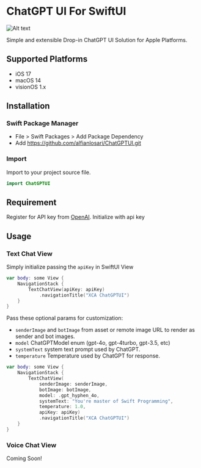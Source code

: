 # ChatGPT UI For SwiftUI

![Alt text](https://i.ibb.co.com/QFPj8kg/Screenshot-2024-05-19-at-21-33-55.png "image")

Simple and extensible Drop-in ChatGPT UI Solution for Apple Platforms.

## Supported Platforms

- iOS 17
- macOS 14
- visionOS 1.x

## Installation

### Swift Package Manager
- File > Swift Packages > Add Package Dependency
- Add https://github.com/alfianlosari/ChatGPTUI.git

### Import
Import to your project source file.

```swift
import ChatGPTUI
```

## Requirement

Register for API key from [OpenAI](https://openai.com/api). Initialize with api key

## Usage

### Text Chat View

Simply initialize passing the `apiKey` in SwiftUI View

```swift
var body: some View {
    NavigationStack {
        TextChatView(apiKey: apiKey)
            .navigationTitle("XCA ChatGPTUI")
    }
}
```

Pass these optional params for customization:
- `senderImage` and `botImage` from asset or remote image URL to render as sender and bot images.
- `model` ChatGPTModel enum (gpt-4o, gpt-4turbo, gpt-3.5, etc)
- `systemText` system text prompt used by ChatGPT.
- `temperature` Temperature used by ChatGPT for response.

```swift
var body: some View {
    NavigationStack {
        TextChatView(
            senderImage: senderImage,
            botImage: botImage,
            model: .gpt_hyphen_4o,
            systemText: "You're master of Swift Programming",
            temperature: 1.0,
            apiKey: apiKey)
            .navigationTitle("XCA ChatGPTUI")
    }
}
```

### Voice Chat View

Coming Soon!
